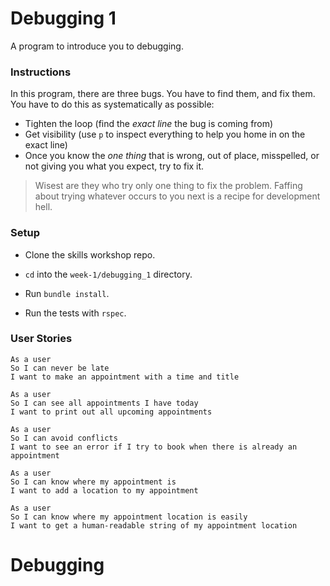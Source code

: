 # Debugging 1

A program to introduce you to debugging.

### Instructions

In this program, there are three bugs. You have to find them, and fix them. You have to do this as systematically as possible:

- Tighten the loop (find the _exact line_ the bug is coming from)
- Get visibility (use `p` to inspect everything to help you home in on the exact line)
- Once you know the _one thing_ that is wrong, out of place, misspelled, or not giving you what you expect, try to fix it.

> Wisest are they who try only one thing to fix the problem. Faffing about trying whatever occurs to you next is a recipe for development hell.

### Setup

* Clone the skills workshop repo.

* `cd` into the `week-1/debugging_1` directory.

* Run `bundle install`.

* Run the tests with `rspec`.

### User Stories

```
As a user
So I can never be late
I want to make an appointment with a time and title
```

```
As a user
So I can see all appointments I have today
I want to print out all upcoming appointments
```

```
As a user
So I can avoid conflicts
I want to see an error if I try to book when there is already an appointment
```

```
As a user
So I can know where my appointment is
I want to add a location to my appointment
```

```
As a user
So I can know where my appointment location is easily
I want to get a human-readable string of my appointment location
```
# Debugging
